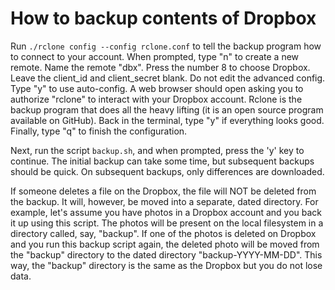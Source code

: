 # How to backup contents of Dropbox

Run `./rclone config --config rclone.conf` to tell the backup program how to connect to your account. When prompted, type "n" to create a new remote. Name the remote "dbx". Press the number 8 to choose Dropbox. Leave the client_id and client_secret blank. Do not edit the advanced config. Type "y" to use auto-config. A web browser should open asking you to authorize "rclone" to interact with your Dropbox account. Rclone is the backup program that does all the heavy lifting (it is an open source program available on GitHub). Back in the terminal, type "y" if everything looks good. Finally, type "q" to finish the configuration.

Next, run the script `backup.sh`, and when prompted, press the 'y' key to continue. The initial backup can take some time, but subsequent backups should be quick. On subsequent backups, only differences are downloaded.

If someone deletes a file on the Dropbox, the file will NOT be deleted from the backup. It will, however, be moved into a separate, dated directory. For example, let's assume you have photos in a Dropbox account and you back it up using this script. The photos will be present on the local filesystem in a directory called, say, "backup". If one of the photos is deleted on Dropbox and you run this backup script again, the deleted photo will be moved from the "backup" directory to the dated directory "backup-YYYY-MM-DD". This way, the "backup" directory is the same as the Dropbox but you do not lose data.
